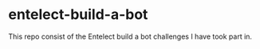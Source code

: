 # entelect-build-a-bot
This repo consist of the Entelect build a bot challenges I have took part in.
